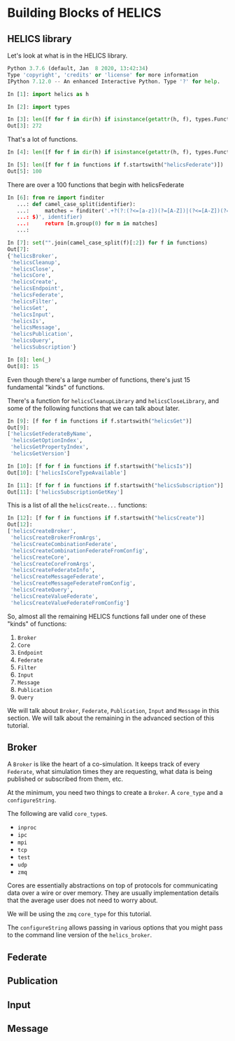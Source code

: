 # Building Blocks of HELICS

## HELICS library

Let's look at what is in the HELICS library.

```python
Python 3.7.6 (default, Jan  8 2020, 13:42:34)
Type 'copyright', 'credits' or 'license' for more information
IPython 7.12.0 -- An enhanced Interactive Python. Type '?' for help.

In [1]: import helics as h

In [2]: import types

In [3]: len([f for f in dir(h) if isinstance(getattr(h, f), types.FunctionType)])
Out[3]: 272
```

That's a lot of functions.

```python
In [4]: len([f for f in dir(h) if isinstance(getattr(h, f), types.FunctionType)])

In [5]: len([f for f in functions if f.startswith("helicsFederate")])
Out[5]: 100
```

There are over a 100 functions that begin with helicsFederate

```python
In [6]: from re import finditer
   ...: def camel_case_split(identifier):
   ...:     matches = finditer('.+?(?:(?<=[a-z])(?=[A-Z])|(?<=[A-Z])(?=[A-Z][a-z])|
   ...: $)', identifier)
   ...:     return [m.group(0) for m in matches]
   ...:

In [7]: set("".join(camel_case_split(f)[:2]) for f in functions)
Out[7]:
{'helicsBroker',
 'helicsCleanup',
 'helicsClose',
 'helicsCore',
 'helicsCreate',
 'helicsEndpoint',
 'helicsFederate',
 'helicsFilter',
 'helicsGet',
 'helicsInput',
 'helicsIs',
 'helicsMessage',
 'helicsPublication',
 'helicsQuery',
 'helicsSubscription'}

In [8]: len(_)
Out[8]: 15
```

Even though there's a large number of functions, there's just 15 fundamental "kinds" of functions.

There's a function for `helicsCleanupLibrary` and `helicsCloseLibrary`, and some of the following functions that we can talk about later.

```python
In [9]: [f for f in functions if f.startswith("helicsGet")]
Out[9]:
['helicsGetFederateByName',
 'helicsGetOptionIndex',
 'helicsGetPropertyIndex',
 'helicsGetVersion']

In [10]: [f for f in functions if f.startswith("helicsIs")]
Out[10]: ['helicsIsCoreTypeAvailable']

In [11]: [f for f in functions if f.startswith("helicsSubscription")]
Out[11]: ['helicsSubscriptionGetKey']
```

This is a list of all the `helicsCreate...` functions:

```python
In [12]: [f for f in functions if f.startswith("helicsCreate")]
Out[12]:
['helicsCreateBroker',
 'helicsCreateBrokerFromArgs',
 'helicsCreateCombinationFederate',
 'helicsCreateCombinationFederateFromConfig',
 'helicsCreateCore',
 'helicsCreateCoreFromArgs',
 'helicsCreateFederateInfo',
 'helicsCreateMessageFederate',
 'helicsCreateMessageFederateFromConfig',
 'helicsCreateQuery',
 'helicsCreateValueFederate',
 'helicsCreateValueFederateFromConfig']
```
So, almost all the remaining HELICS functions fall under one of these "kinds" of functions:

1. `Broker`
1. `Core`
1. `Endpoint`
1. `Federate`
1. `Filter`
1. `Input`
1. `Message`
1. `Publication`
1. `Query`

We will talk about `Broker`, `Federate`, `Publication`, `Input` and `Message` in this section.
We will talk about the remaining in the advanced section of this tutorial.

## Broker

A `Broker` is like the heart of a co-simulation.
It keeps track of every `Federate`, what simulation times they are requesting, what data is being published or subscribed from them, etc.

At the minimum, you need two things to create a `Broker`. A `core_type` and a `configureString`.

The following are valid `core_type`s.

- `inproc`
- `ipc`
- `mpi`
- `tcp`
- `test`
- `udp`
- `zmq`

Cores are essentially abstractions on top of protocols for communicating data over a wire or over memory.
They are usually implementation details that the average user does not need to worry about.

We will be using the `zmq` `core_type` for this tutorial.

The `configureString` allows passing in various options that you might pass to the command line version of the `helics_broker`.



## Federate

## Publication

## Input

## Message
